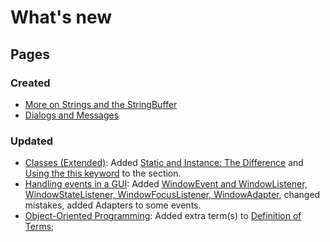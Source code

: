 # What's new

## Pages

### Created
- [More on Strings and the StringBuffer](./3/string-and-string-builder.md)
- [Dialogs and Messages](./3/dialogs-and-messages.md)

### Updated
- [Classes (Extended)](./2/classes-extension.md): Added [Static and Instance: The Difference](./2/classes-extension.md#static-and-instance-the-difference) and [Using the this keyword](./2/classes-extension.md#using-the-this-keyword) to the section.
- [Handling events in a GUI](./3/gui-events.md): Added [WindowEvent and WindowListener, WindowStateListener, WindowFocusListener, WindowAdapter](./3/gui-events.md#windowevent-and-windowlistener-windowstatelistener-windowfocuslistener-windowadapter), changed mistakes, added Adapters to some events.
- [Object-Oriented Programming](./2/oop.md): Added extra term(s) to [Definition of Terms](./2/oop.md#definition-of-terms); 